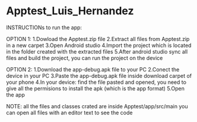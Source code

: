# Apptest_Luis_Hernandez
INSTRUCTIONs to run the app:

OPTION 1:
1.Dowload the Apptest.zip file
2.Extract all files from Apptest.zip in a new carpet
3.Open Android studio
4.Import the project which is located in the folder created with the extracted files
5.After android studio sync all files and build the project, you can run the project on the device 

OPTION 2:
1.Download the app-debug.apk file to your PC
2.Conect the device in your PC
3.Paste the app-debug.apk file inside download carpet of your phone
4.In your device: find the file pasted and opened, you need to give all the permisions to install the apk (which is the app format)
5.Open the app

NOTE: all the files and classes crated are inside Apptest/app/src/main you can open all files with an editor text to see the code 

